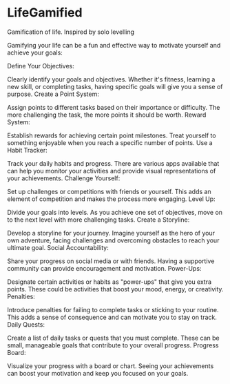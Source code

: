 # LifeGamified
Gamification of life. Inspired by solo levelling

Gamifying your life can be a fun and effective way to motivate yourself and achieve your goals:

Define Your Objectives:

Clearly identify your goals and objectives. Whether it's fitness, learning a new skill, or completing tasks, having specific goals will give you a sense of purpose.
Create a Point System:

Assign points to different tasks based on their importance or difficulty. The more challenging the task, the more points it should be worth.
Reward System:

Establish rewards for achieving certain point milestones. Treat yourself to something enjoyable when you reach a specific number of points.
Use a Habit Tracker:

Track your daily habits and progress. There are various apps available that can help you monitor your activities and provide visual representations of your achievements.
Challenge Yourself:

Set up challenges or competitions with friends or yourself. This adds an element of competition and makes the process more engaging.
Level Up:

Divide your goals into levels. As you achieve one set of objectives, move on to the next level with more challenging tasks.
Create a Storyline:

Develop a storyline for your journey. Imagine yourself as the hero of your own adventure, facing challenges and overcoming obstacles to reach your ultimate goal.
Social Accountability:

Share your progress on social media or with friends. Having a supportive community can provide encouragement and motivation.
Power-Ups:

Designate certain activities or habits as "power-ups" that give you extra points. These could be activities that boost your mood, energy, or creativity.
Penalties:

Introduce penalties for failing to complete tasks or sticking to your routine. This adds a sense of consequence and can motivate you to stay on track.
Daily Quests:

Create a list of daily tasks or quests that you must complete. These can be small, manageable goals that contribute to your overall progress.
Progress Board:

Visualize your progress with a board or chart. Seeing your achievements can boost your motivation and keep you focused on your goals.
